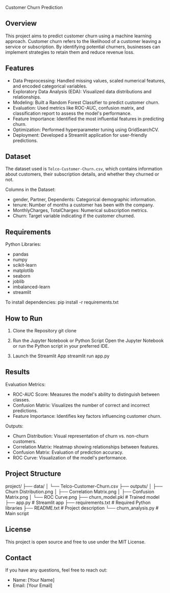Customer Churn Prediction

Overview
--------
This project aims to predict customer churn using a machine learning approach. Customer churn refers to the likelihood of a customer leaving a service or subscription. By identifying potential churners, businesses can implement strategies to retain them and reduce revenue loss.

Features
--------
- Data Preprocessing: Handled missing values, scaled numerical features, and encoded categorical variables.
- Exploratory Data Analysis (EDA): Visualized data distributions and relationships.
- Modeling: Built a Random Forest Classifier to predict customer churn.
- Evaluation: Used metrics like ROC-AUC, confusion matrix, and classification report to assess the model's performance.
- Feature Importance: Identified the most influential features in predicting churn.
- Optimization: Performed hyperparameter tuning using GridSearchCV.
- Deployment: Developed a Streamlit application for user-friendly predictions.

Dataset
-------
The dataset used is `Telco-Customer-Churn.csv`, which contains information about customers, their subscription details, and whether they churned or not.

Columns in the Dataset:
- gender, Partner, Dependents: Categorical demographic information.
- tenure: Number of months a customer has been with the company.
- MonthlyCharges, TotalCharges: Numerical subscription metrics.
- Churn: Target variable indicating if the customer churned.

Requirements
------------
Python Libraries:
- pandas
- numpy
- scikit-learn
- matplotlib
- seaborn
- joblib
- imbalanced-learn
- streamlit

To install dependencies:
pip install -r requirements.txt

How to Run
----------
1. Clone the Repository
   git clone <your-repository-url>

2. Run the Jupyter Notebook or Python Script
   Open the Jupyter Notebook or run the Python script in your preferred IDE.

3. Launch the Streamlit App
   streamlit run app.py

Results
-------
Evaluation Metrics:
- ROC-AUC Score: Measures the model's ability to distinguish between classes.
- Confusion Matrix: Visualizes the number of correct and incorrect predictions.
- Feature Importance: Identifies key factors influencing customer churn.

Outputs:
- Churn Distribution: Visual representation of churn vs. non-churn customers.
- Correlation Matrix: Heatmap showing relationships between features.
- Confusion Matrix: Evaluation of prediction accuracy.
- ROC Curve: Visualization of the model's performance.

Project Structure
-----------------
project/
├── data/
│   └── Telco-Customer-Churn.csv
├── outputs/
│   ├── Churn Distribution.png
│   ├── Correlation Matrix.png
│   ├── Confusion Matrix.png
│   └── ROC Curve.png
├── churn_model.pkl         # Trained model
├── app.py                  # Streamlit app
├── requirements.txt        # Required Python libraries
├── README.txt              # Project description
└── churn_analysis.py       # Main script

License
-------
This project is open source and free to use under the MIT License.

Contact
-------
If you have any questions, feel free to reach out:
- Name: [Your Name]
- Email: [Your Email]
